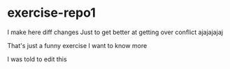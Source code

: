 # exercise-repo1


I make here diff changes
Just to get better at getting over conflict
ajajajajaj

That's just a funny exercise
I want to know more 

I was told to edit this